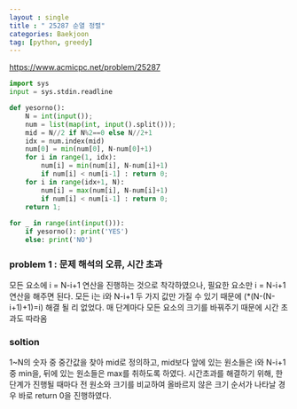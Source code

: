 ```yaml
---
layout : single
title : " 25287 순열 정렬"
categories: Baekjoon
tag: [python, greedy]
---
```


<a href = "https://www.acmicpc.net/problem/25287">https://www.acmicpc.net/problem/25287</a>

```python
import sys
input = sys.stdin.readline

def yesorno():
    N = int(input());
    num = list(map(int, input().split()));
    mid = N//2 if N%2==0 else N//2+1
    idx = num.index(mid)
    num[0] = min(num[0], N-num[0]+1)
    for i in range(1, idx):
        num[i] = min(num[i], N-num[i]+1)
        if num[i] < num[i-1] : return 0;
    for i in range(idx+1, N):
        num[i] = max(num[i], N-num[i]+1)
        if num[i] < num[i-1] : return 0;
    return 1;
        
for _ in range(int(input())):
    if yesorno(): print('YES')
    else: print('NO')
```

### problem 1 : 문제 해석의 오류, 시간 초과 

모든 요소에 i = N-i+1 연산을 진행하는 것으로 착각하였으나, 필요한 요소만  i = N-i+1 연산을 해주면 된다.
모든 i는 i와 N-i+1 두 가지 값만 가질 수 있기 때문에 (*(N-(N-i+1)+1)=i) 해결 될 리 없었다. 매 단계마다 모든 요소의 크기를 바꿔주기 때문에 시간 초과도 따라옴

### soltion

1~N의 숫자 중 중간값을 찾아 mid로 정의하고, mid보다 앞에 있는 원소들은 i와 N-i+1 중 min을, 뒤에 있는 원소들은 max를 취하도록 하였다. 시간초과를 해결하기 위해, 한 단계가 진행될 때마다 전 원소와 크기를 비교하여 올바르지 않은 크기 순서가 나타날 경우 바로 return 0을 진행하였다.




